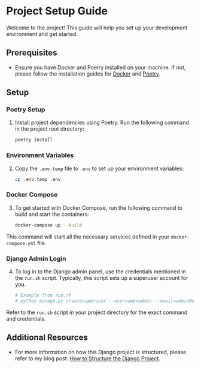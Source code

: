 # Project Setup Guide

Welcome to the project! This guide will help you set up your development environment and get started.

## Prerequisites

- Ensure you have Docker and Poetry installed on your machine. If not, please follow the installation guides for [Docker](https://docs.docker.com/get-docker/) and [Poetry](https://python-poetry.org/docs/#installation).

## Setup

### Poetry Setup

1. Install project dependencies using Poetry. Run the following command in the project root directory:

    ```bash
    poetry install
    ```

### Environment Variables

2. Copy the `.env.temp` file to `.env` to set up your environment variables:

    ```bash
    cp .env.temp .env
    ```

### Docker Compose

3. To get started with Docker Compose, run the following command to build and start the containers:

    ```bash
    docker-compose up --build
    ```

This command will start all the necessary services defined in your `docker-compose.yml` file.

### Django Admin Login

4. To log in to the Django admin panel, use the credentials mentioned in the `run.sh` script. Typically, this script sets up a superuser account for you.

    ```bash
    # Example from run.sh
    # python manage.py createsuperuser --username=admin --email=admin@example.com
    ```

Refer to the `run.sh` script in your project directory for the exact command and credentials.

## Additional Resources

- For more information on how this Django project is structured, please refer to my blog post: [How to Structure the Django Project](https://blog.kdpisda.in/how-to-structure-the-django-project-9cb352814c16).
